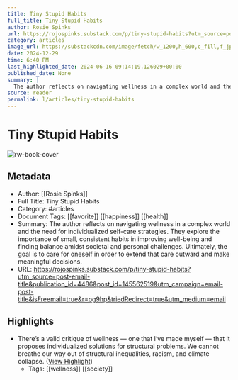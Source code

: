 ```yaml
---
title: Tiny Stupid Habits
full_title: Tiny Stupid Habits
author: Rosie Spinks
url: https://rojospinks.substack.com/p/tiny-stupid-habits?utm_source=post-email-title&publication_id=4486&post_id=145562519&utm_campaign=email-post-title&isFreemail=true&r=og9hp&triedRedirect=true&utm_medium=email
category: articles
image_url: https://substackcdn.com/image/fetch/w_1200,h_600,c_fill,f_jpg,q_auto:good,fl_progressive:steep,g_auto/https%3A%2F%2Fsubstack-post-media.s3.amazonaws.com%2Fpublic%2Fimages%2F94b97a0e-a482-4b83-8d6e-fd8b5ab36e0a_1000x667.jpeg
date: 2024-12-29
time: 6:40 PM
last_highlighted_date: 2024-06-16 09:14:19.126029+00:00
published_date: None
summary: |
  The author reflects on navigating wellness in a complex world and the need for individualized self-care strategies. They explore the importance of small, consistent habits in improving well-being and finding balance amidst societal and personal challenges. Ultimately, the goal is to care for oneself in order to extend that care outward and make meaningful decisions.
source: reader
permalink: l/articles/tiny-stupid-habits
---
```

# Tiny Stupid Habits

![rw-book-cover](https://substackcdn.com/image/fetch/w_1200,h_600,c_fill,f_jpg,q_auto:good,fl_progressive:steep,g_auto/https%3A%2F%2Fsubstack-post-media.s3.amazonaws.com%2Fpublic%2Fimages%2F94b97a0e-a482-4b83-8d6e-fd8b5ab36e0a_1000x667.jpeg)

## Metadata
- Author: [[Rosie Spinks]]
- Full Title: Tiny Stupid Habits
- Category: #articles
- Document Tags: [[favorite]] [[happiness]] [[health]] 
- Summary: The author reflects on navigating wellness in a complex world and the need for individualized self-care strategies. They explore the importance of small, consistent habits in improving well-being and finding balance amidst societal and personal challenges. Ultimately, the goal is to care for oneself in order to extend that care outward and make meaningful decisions.
- URL: https://rojospinks.substack.com/p/tiny-stupid-habits?utm_source=post-email-title&publication_id=4486&post_id=145562519&utm_campaign=email-post-title&isFreemail=true&r=og9hp&triedRedirect=true&utm_medium=email

## Highlights
- There’s a valid critique of wellness — one that I’ve made myself — that it proposes individualized solutions for structural problems. We cannot breathe our way out of structural inequalities, racism, and climate collapse. ([View Highlight](https://read.readwise.io/read/01j0g56x92s2eah2sjrakw0m41))
    - Tags: [[wellness]] [[society]] 


